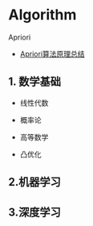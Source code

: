 # Algorithm

Apriori

- [Apriori算法原理总结](https://www.cnblogs.com/pinard/p/6293298.html)



## 1. 数学基础

- 线性代数

- 概率论

- 高等数学

- 凸优化


## 2.机器学习







## 3.深度学习





